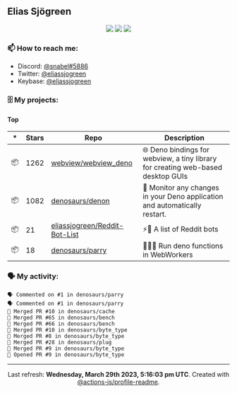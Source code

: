 ## Elias Sjögreen

<p align="center">
  <img src="https://img.shields.io/badge/🎂-dec. 2003-success" />
  <img src="https://img.shields.io/badge/🌎-Stockholm-informational" />
  <img src="https://img.shields.io/badge/👦-He/Him-informational" />
</p>

### 📫 How to reach me:

- Discord: [@snabel#5886](https://discord.com/users/267978757799673866)
- Twitter: [@eliassjogreen](https://twitter.com/eliassjogreen)
- Keybase: [@eliassjogreen](https://keybase.io/eliassjogreen)

### 🗄 My projects:

#### Top
|*|Stars|Repo|Description|
|---|---|---|---|
| 📦 | 1262 | [webview/webview_deno](https://github.com/webview/webview_deno) | 🌐 Deno bindings for webview, a tiny library for creating web-based desktop GUIs |
| 📦 | 1082 | [denosaurs/denon](https://github.com/denosaurs/denon) | 👀 Monitor any changes in your Deno application and automatically restart. |
| 📦 | 21 | [eliassjogreen/Reddit-Bot-List](https://github.com/eliassjogreen/Reddit-Bot-List) | ⚡️🤖 A list of Reddit bots |
| 📦 | 18 | [denosaurs/parry](https://github.com/denosaurs/parry) | 👷🏽‍♂️ Run deno functions in WebWorkers |

### 🗣 My activity:

```
🗣 Commented on #1 in denosaurs/parry
🗣 Commented on #1 in denosaurs/parry
🎉 Merged PR #10 in denosaurs/cache
🎉 Merged PR #65 in denosaurs/bench
🎉 Merged PR #66 in denosaurs/bench
🎉 Merged PR #10 in denosaurs/byte_type
🎉 Merged PR #8 in denosaurs/byte_type
🎉 Merged PR #28 in denosaurs/plug
🎉 Merged PR #9 in denosaurs/byte_type
💪 Opened PR #9 in denosaurs/byte_type
```

------------
<p align="center">Last refresh: <b>Wednesday, March 29th 2023, 5:16:03 pm UTC</b>. Created with <a href=https://github.com/marketplace/actions/profile-readme>@actions-js/profile-readme</a>.</p>
